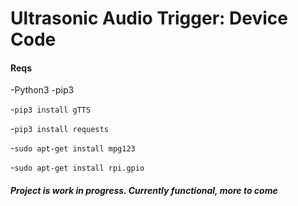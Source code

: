# Ultrasonic Audio Trigger: Device Code

#### Reqs
-Python3
-pip3

-`pip3 install gTTS`

-`pip3 install requests`

-`sudo apt-get install mpg123`

-`sudo apt-get install rpi.gpio`



##### Project is work in progress.  Currently functional, more to come
